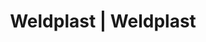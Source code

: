 ---
Filename: "eshop-products-variant248"
Link: "file:/Users/vinayakpatel/Downloads/www.weldplast.cz/eshop_products_compare/add/eshop-products-variant248"
product_name: "null"
product_id: "null"
title: "Weldplast | Weldplast"
product_desc: ""
product_specs: ""
product_downloads: ""
href: ""
p_desc_2: ""
accessories: ""
similar_products: ""
---